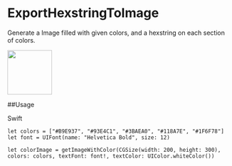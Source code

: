# ExportHexstringToImage
Generate a Image filled with given colors, and a hexstring on each section of colors.

<img src="https://github.com/luiyezheng/ExportHexstringToImage/blob/master/hexstring.png" class="smaller-image">

##Usage

Swift
```
let colors = ["#B9E937", "#93E4C1", "#3BAEA0", "#118A7E", "#1F6F78"]
let font = UIFont(name: "Helvetica Bold", size: 12)
        
let colorImage = getImageWithColor(CGSize(width: 200, height: 300), colors: colors, textFont: font!, textColor: UIColor.whiteColor())
```

<style>
  .smaller-image {
    width: 100px;
  }
</style>
